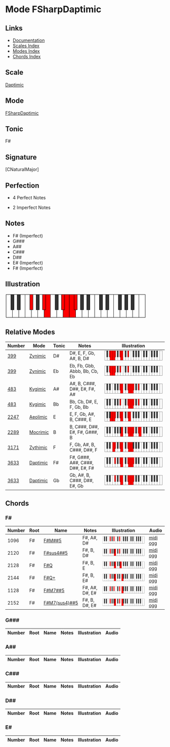 # Mode FSharpDaptimic

## Links

- [Documentation](index.md)
- [Scales Index](Scales.md)
- [Modes Index](Modes.md)
- [Chords Index](Chords.md)

## Scale

[Daptimic](ScaleDaptimic.md)

## Mode

[FSharpDaptimic](ModeFSharpDaptimic.md)

## Tonic

F#

## Signature

[CNaturalMajor]

## Perfection

 - 4 Perfect Notes

 - 2 Imperfect Notes

## Notes

- F# (Imperfect)
- G###
- A##
- C###
- D##
- E# (Imperfect)
- F# (Imperfect)

## Illustration

![FSharpDaptimic](ModeFSharpDaptimic.png)

## Relative Modes

| Number | Mode | Tonic | Notes | Illustration |
|--------|------|-------|-------|--------------|
| [399](https://ianring.com/musictheory/scales/399) | [Zynimic](ModeZynimic.md) | D# | D#, E, F, Gb, A#, B, D# | ![DSharpZynimic](ModeDSharpZynimic.png) |
| [399](https://ianring.com/musictheory/scales/399) | [Zynimic](ModeZynimic.md) | Eb | Eb, Fb, Gbb, Abbb, Bb, Cb, Eb | ![EFlatZynimic](ModeEFlatZynimic.png) |
| [483](https://ianring.com/musictheory/scales/483) | [Kygimic](ModeKygimic.md) | A# | A#, B, C###, D##, E#, F#, A# | ![ASharpKygimic](ModeASharpKygimic.png) |
| [483](https://ianring.com/musictheory/scales/483) | [Kygimic](ModeKygimic.md) | Bb | Bb, Cb, D#, E, F, Gb, Bb | ![BFlatKygimic](ModeBFlatKygimic.png) |
| [2247](https://ianring.com/musictheory/scales/2247) | [Aeolimic](ModeAeolimic.md) | E | E, F, Gb, A#, B, C###, E | ![ENaturalAeolimic](ModeENaturalAeolimic.png) |
| [2289](https://ianring.com/musictheory/scales/2289) | [Mocrimic](ModeMocrimic.md) | B | B, C###, D##, E#, F#, G###, B | ![BNaturalMocrimic](ModeBNaturalMocrimic.png) |
| [3171](https://ianring.com/musictheory/scales/3171) | [Zythimic](ModeZythimic.md) | F | F, Gb, A#, B, C###, D##, F | ![FNaturalZythimic](ModeFNaturalZythimic.png) |
| [3633](https://ianring.com/musictheory/scales/3633) | [Daptimic](ModeDaptimic.md) | F# | F#, G###, A##, C###, D##, E#, F# | ![FSharpDaptimic](ModeFSharpDaptimic.png) |
| [3633](https://ianring.com/musictheory/scales/3633) | [Daptimic](ModeDaptimic.md) | Gb | Gb, A#, B, C###, D##, E#, Gb | ![GFlatDaptimic](ModeGFlatDaptimic.png) |

## Chords

### F#

| Number | Root | Name | Notes | Illustration | Audio |
|--------|------|------|-------|--------------|-------|
| 1096 | F# | [F#M##5](ChordFSharpMajorDoubleSharpFifth.md) | F#, A#, D# | ![F#M##5](ChordFSharpMajorDoubleSharpFifthRootPosition.png) | [midi](ChordFSharpMajorDoubleSharpFifthRootPosition.mid) [ogg](ChordFSharpMajorDoubleSharpFifthRootPosition.ogg) |
| 2120 | F# | [F#sus4##5](ChordFSharpSuspendedFourthDoubleSharpFifth.md) | F#, B, D# | ![F#sus4##5](ChordFSharpSuspendedFourthDoubleSharpFifthRootPosition.png) | [midi](ChordFSharpSuspendedFourthDoubleSharpFifthRootPosition.mid) [ogg](ChordFSharpSuspendedFourthDoubleSharpFifthRootPosition.ogg) |
| 2128 | F# | [F#Q](ChordFSharpQuartal.md) | F#, B, E | ![F#Q](ChordFSharpQuartalRootPosition.png) | [midi](ChordFSharpQuartalRootPosition.mid) [ogg](ChordFSharpQuartalRootPosition.ogg) |
| 2144 | F# | [F#Q+](ChordFSharpQuartalAugmented.md) | F#, B, E# | ![F#Q+](ChordFSharpQuartalAugmentedRootPosition.png) | [midi](ChordFSharpQuartalAugmentedRootPosition.mid) [ogg](ChordFSharpQuartalAugmentedRootPosition.ogg) |
| 1128 | F# | [F#M7##5](ChordFSharpMajorSeventhDoubleSharpFifth.md) | F#, A#, D#, E# | ![F#M7##5](ChordFSharpMajorSeventhDoubleSharpFifthRootPosition.png) | [midi](ChordFSharpMajorSeventhDoubleSharpFifthRootPosition.mid) [ogg](ChordFSharpMajorSeventhDoubleSharpFifthRootPosition.ogg) |
| 2152 | F# | [F#M7(sus4)##5](ChordFSharpMajorSeventhSuspendedFourthDoubleSharpFifth.md) | F#, B, D#, E# | ![F#M7(sus4)##5](ChordFSharpMajorSeventhSuspendedFourthDoubleSharpFifthRootPosition.png) | [midi](ChordFSharpMajorSeventhSuspendedFourthDoubleSharpFifthRootPosition.mid) [ogg](ChordFSharpMajorSeventhSuspendedFourthDoubleSharpFifthRootPosition.ogg) |

### G###

| Number | Root | Name | Notes | Illustration | Audio |
|--------|------|------|-------|--------------|-------|

### A##

| Number | Root | Name | Notes | Illustration | Audio |
|--------|------|------|-------|--------------|-------|

### C###

| Number | Root | Name | Notes | Illustration | Audio |
|--------|------|------|-------|--------------|-------|

### D##

| Number | Root | Name | Notes | Illustration | Audio |
|--------|------|------|-------|--------------|-------|

### E#

| Number | Root | Name | Notes | Illustration | Audio |
|--------|------|------|-------|--------------|-------|

